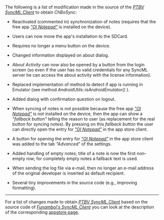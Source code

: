 The following is a list of modification made in the source of the _[PTBV SyncML Client](PTBV_SyncML_Client.md)_ to obtain _ChBoSync_:

  * Reactivated (commented in) synchronization of notes (requires that the free app _["OI Notepad"](oi_notepad.md)_ is installed on the device).

  * Users can now move the app's installation to the SDCard.

  * Requires no longer a menu button on the device.

  * Changed information displayed on about dialog.

  * _About Activity_ can now also be opened by a button from the login screen (so even if the user has no valid credentials for any SyncML server he can access the about activity with the license information).

  * Replaced implementation of method to detect if app is running in Emulator (see method _AndroidUtils::isAndroidEmulator()_ ).

  * Added dialog with confirmation question on logout.

  * When syncing of notes is not possible because the free app _["OI Notepad"](oi_notepad.md)_ is not installed on the device, then the app can show a _"fallback button"_ telling the reason to user (as replacement for the real button for syncing notes). By pressing on this _fallback button_ the user can directly open the entry for _["OI Notepad"](oi_notepad.md)_ in the app store client.

  * A button for opening the entry for _["OI Notepad"](oi_notepad.md)_ in the app store client was added to the tab _"Advanced"_ of the settings.

  * Added handling of empty notes; title of a note is now the first non-empty row; for completely empty notes a fallback text is used.

  * When sending the log file via e-mail, then no longer an e-mail address of the original developer is inserted as default recipient.

  * Several tiny improvements in the source code (e.g., improving formatting).

---



For a list of changes made to obtain _[PTBV SyncML Client](PTBV_SyncML_Client.md)_ based on the source code of
_[Funambol's SyncML Client](Funambol.md)_ you can look at the description of the corresponding
[appstore page](https://play.google.com/store/apps/details?id=de.ptbv.android.syncmlclient).
<br><br>
